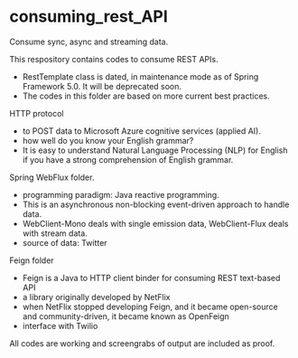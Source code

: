 # consuming_rest_API
Consume sync, async and streaming data.

This respository contains codes to consume REST APIs.
  - RestTemplate class is dated, in maintenance mode as of Spring Framework 5.0. It will be deprecated soon.
  - The codes in this folder are based on more current best practices.

HTTP protocol
  - to POST data to Microsoft Azure cognitive services (applied AI).
  - how well do you know your English grammar?
  - It is easy to understand Natural Language Processing (NLP) for English if you have a strong comprehension of English grammar.

Spring WebFlux folder.
   - programming paradigm: Java reactive programming. 
   - This is an asynchronous non-blocking event-driven approach to handle data.
   - WebClient-Mono deals with single emission data, WebClient-Flux deals with stream data.
   - source of data: Twitter

Feign folder
  - Feign is a Java to HTTP client binder for consuming REST text-based API
  - a library originally developed by NetFlix
  - when NetFlix stopped developing Feign, and it became open-source and community-driven, it became known as OpenFeign
  - interface with Twilio

All codes are working and screengrabs of output are included as proof.
